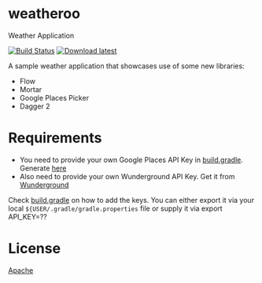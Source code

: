 # weatheroo
Weather Application

[![Build Status](https://travis-ci.org/creativepsyco/weatheroo.svg?branch=master)](https://travis-ci.org/creativepsyco/weatheroo)
[![Download latest](https://img.shields.io/badge/download-latest%20APK-green.svg)](./bin/app-debug.apk?raw=true)

A sample weather application that showcases use of some new libraries:
 * Flow
 * Mortar
 * Google Places Picker
 * Dagger 2

# Requirements
* You need to provide your own Google Places API Key in [build.gradle](./app/build.gradle). Generate [here](https://developers.google.com/places/android-api/signup)
* Also need to provide your own Wunderground API Key. Get it from [Wunderground](www.wunderground.com/weather/api/)

Check [build.gradle](./app/build.gradle) on how to add the keys. You can either export it via your local `${USER/.gradle/gradle.properties` file or supply it via export API_KEY=??

# License
[Apache](./LICENSE)
